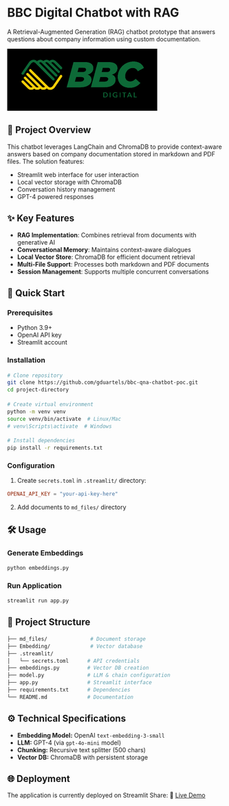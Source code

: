 # BBC Digital Chatbot with RAG

A Retrieval-Augmented Generation (RAG) chatbot prototype that answers questions about company information using custom documentation.

![Chatbot Interface](image.png)

## 📖 Project Overview
This chatbot leverages LangChain and ChromaDB to provide context-aware answers based on company documentation stored in markdown and PDF files. The solution features:
- Streamlit web interface for user interaction
- Local vector storage with ChromaDB
- Conversation history management
- GPT-4 powered responses

## ✨ Key Features
- **RAG Implementation**: Combines retrieval from documents with generative AI
- **Conversational Memory**: Maintains context-aware dialogues
- **Local Vector Store**: ChromaDB for efficient document retrieval
- **Multi-File Support**: Processes both markdown and PDF documents
- **Session Management**: Supports multiple concurrent conversations

## 🚀 Quick Start

### Prerequisites
- Python 3.9+
- OpenAI API key
- Streamlit account

### Installation
```bash
# Clone repository
git clone https://github.com/gduartels/bbc-qna-chatbot-poc.git
cd project-directory

# Create virtual environment
python -m venv venv
source venv/bin/activate  # Linux/Mac
# venv\Scripts\activate  # Windows

# Install dependencies
pip install -r requirements.txt
```
### Configuration

1. Create `secrets.toml` in `.streamlit/` directory:
```toml
OPENAI_API_KEY = "your-api-key-here"
```
2. Add documents to `md_files/` directory

## 🛠 Usage

### Generate Embeddings
```bash
python embeddings.py
```

### Run Application
```bash
streamlit run app.py
```

## 📁 Project Structure
```bash
├── md_files/              # Document storage
├── Embedding/             # Vector database
├── .streamlit/
│   └── secrets.toml      # API credentials
├── embeddings.py         # Vector DB creation
├── model.py              # LLM & chain configuration
├── app.py                # Streamlit interface
├── requirements.txt      # Dependencies
└── README.md             # Documentation
```

## ⚙ Technical Specifications
- **Embedding Model:** OpenAI `text-embedding-3-small`
- **LLM:** GPT-4 (via `gpt-4o-mini` model)
- **Chunking:** Recursive text splitter (500 chars)
- **Vector DB:** ChromaDB with persistent storage

## 🌐 Deployment

The application is currently deployed on Streamlit Share:
🔗 [Live Demo](https://bbc-qna-chatbot-poc.streamlit.app/)

